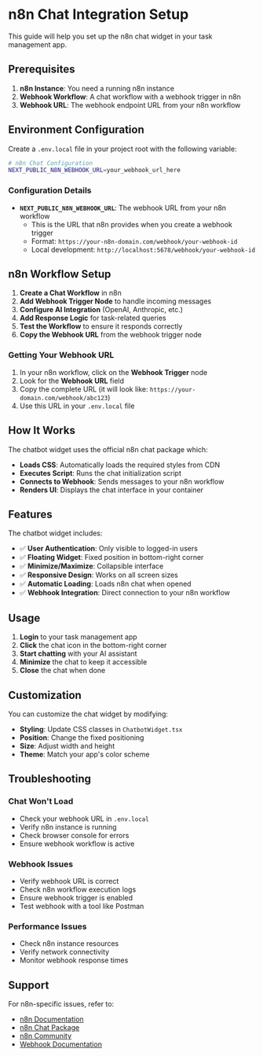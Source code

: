 # n8n Chat Integration Setup

This guide will help you set up the n8n chat widget in your task management app.

## Prerequisites

1. **n8n Instance**: You need a running n8n instance
2. **Webhook Workflow**: A chat workflow with a webhook trigger in n8n
3. **Webhook URL**: The webhook endpoint URL from your n8n workflow

## Environment Configuration

Create a `.env.local` file in your project root with the following variable:

```bash
# n8n Chat Configuration
NEXT_PUBLIC_N8N_WEBHOOK_URL=your_webhook_url_here
```

### Configuration Details

- **`NEXT_PUBLIC_N8N_WEBHOOK_URL`**: The webhook URL from your n8n workflow
  - This is the URL that n8n provides when you create a webhook trigger
  - Format: `https://your-n8n-domain.com/webhook/your-webhook-id`
  - Local development: `http://localhost:5678/webhook/your-webhook-id`

## n8n Workflow Setup

1. **Create a Chat Workflow** in n8n
2. **Add Webhook Trigger Node** to handle incoming messages
3. **Configure AI Integration** (OpenAI, Anthropic, etc.)
4. **Add Response Logic** for task-related queries
5. **Test the Workflow** to ensure it responds correctly
6. **Copy the Webhook URL** from the webhook trigger node

### Getting Your Webhook URL

1. In your n8n workflow, click on the **Webhook Trigger** node
2. Look for the **Webhook URL** field
3. Copy the complete URL (it will look like: `https://your-domain.com/webhook/abc123`)
4. Use this URL in your `.env.local` file

## How It Works

The chatbot widget uses the official n8n chat package which:

- **Loads CSS**: Automatically loads the required styles from CDN
- **Executes Script**: Runs the chat initialization script
- **Connects to Webhook**: Sends messages to your n8n workflow
- **Renders UI**: Displays the chat interface in your container

## Features

The chatbot widget includes:

- ✅ **User Authentication**: Only visible to logged-in users
- ✅ **Floating Widget**: Fixed position in bottom-right corner
- ✅ **Minimize/Maximize**: Collapsible interface
- ✅ **Responsive Design**: Works on all screen sizes
- ✅ **Automatic Loading**: Loads n8n chat when opened
- ✅ **Webhook Integration**: Direct connection to your n8n workflow

## Usage

1. **Login** to your task management app
2. **Click** the chat icon in the bottom-right corner
3. **Start chatting** with your AI assistant
4. **Minimize** the chat to keep it accessible
5. **Close** the chat when done

## Customization

You can customize the chat widget by modifying:

- **Styling**: Update CSS classes in `ChatbotWidget.tsx`
- **Position**: Change the fixed positioning
- **Size**: Adjust width and height
- **Theme**: Match your app's color scheme

## Troubleshooting

### Chat Won't Load

- Check your webhook URL in `.env.local`
- Verify n8n instance is running
- Check browser console for errors
- Ensure webhook workflow is active

### Webhook Issues

- Verify webhook URL is correct
- Check n8n workflow execution logs
- Ensure webhook trigger is enabled
- Test webhook with a tool like Postman

### Performance Issues

- Check n8n instance resources
- Verify network connectivity
- Monitor webhook response times

## Support

For n8n-specific issues, refer to:

- [n8n Documentation](https://docs.n8n.io/)
- [n8n Chat Package](https://www.npmjs.com/package/@n8n/chat)
- [n8n Community](https://community.n8n.io/)
- [Webhook Documentation](https://docs.n8n.io/integrations/builtin/trigger-nodes/n8n-nodes-base.webhook/)
